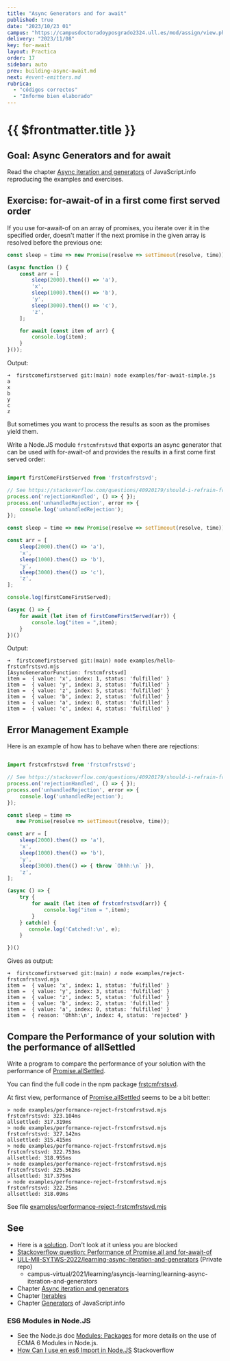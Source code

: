 ```yaml
---
title: "Async Generators and for await"
published: true
date: "2023/10/23 01"
campus: "https://campusdoctoradoyposgrado2324.ull.es/mod/assign/view.php?id=4072"
delivery: "2023/11/08"
key: for-await
layout: Practica
order: 17
sidebar: auto
prev: building-async-await.md
next: #event-emitters.md
rubrica:
  - "códigos correctos"
  - "Informe bien elaborado"
---
```


# {{ $frontmatter.title }}

## Goal: Async Generators and for await

Read the chapter [Async iteration and generators](https://javascript.info/async-iterators-generators) of JavaScript.info reproducing the examples and exercises.

## Exercise: for-await-of in a first come first served order

If you use for-await-of on an array of promises, you iterate over it in the specified order, doesn't matter if the next promise in the given array is resolved before the previous one:

```javascript
const sleep = time => new Promise(resolve => setTimeout(resolve, time));

(async function () {
    const arr = [
        sleep(2000).then(() => 'a'),
        'x',
        sleep(1000).then(() => 'b'),
        'y',
        sleep(3000).then(() => 'c'),
        'z',
    ];

    for await (const item of arr) {
        console.log(item);
    }
}());
```

Output:

```
➜  firstcomefirstserved git:(main) node examples/for-await-simple.js 
a
x
b
y
c
z
```

But sometimes you want to process the results as soon as the promises yield them. 

Write a Node.JS module `frstcmfrstsvd` that exports an async generator that can be used with for-await-of and provides the results in a first come first served order:

```javascript

import firstComeFirstServed from 'frstcmfrstsvd';

// See https://stackoverflow.com/questions/40920179/should-i-refrain-from-handling-promise-rejection-asynchronously
process.on('rejectionHandled', () => { });
process.on('unhandledRejection', error => {
    console.log('unhandledRejection');
});

const sleep = time => new Promise(resolve => setTimeout(resolve, time));

const arr = [
    sleep(2000).then(() => 'a'),
    'x',
    sleep(1000).then(() => 'b'),
    'y',
    sleep(3000).then(() => 'c'),
    'z',
];

console.log(firstComeFirstServed);

(async () => {
    for await (let item of firstComeFirstServed(arr)) {
        console.log("item = ",item);
    }
})()
```

Output:

```
➜  firstcomefirstserved git:(main) node examples/hello-frstcmfrstsvd.mjs 
[AsyncGeneratorFunction: frstcmfrstsvd]
item =  { value: 'x', index: 1, status: 'fulfilled' }
item =  { value: 'y', index: 3, status: 'fulfilled' }
item =  { value: 'z', index: 5, status: 'fulfilled' }
item =  { value: 'b', index: 2, status: 'fulfilled' }
item =  { value: 'a', index: 0, status: 'fulfilled' }
item =  { value: 'c', index: 4, status: 'fulfilled' }
```

## Error Management Example

Here is an example of how has to behave when there are rejections:

```js

import frstcmfrstsvd from 'frstcmfrstsvd';

// See https://stackoverflow.com/questions/40920179/should-i-refrain-from-handling-promise-rejection-asynchronously
process.on('rejectionHandled', () => { });
process.on('unhandledRejection', error => {
    console.log('unhandledRejection');
});

const sleep = time => 
   new Promise(resolve => setTimeout(resolve, time));

const arr = [
    sleep(2000).then(() => 'a'),
    'x',
    sleep(1000).then(() => 'b'),
    'y',
    sleep(3000).then(() => { throw `Ohhh:\n` }),
    'z',
];

(async () => {
    try {
        for await (let item of frstcmfrstsvd(arr)) {
            console.log("item = ",item);
        }
    } catch(e) {
       console.log('Catched!:\n', e);
    }

})()
```

Gives as output:

```
➜  firstcomefirstserved git:(main) ✗ node examples/reject-frstcmfrstsvd.mjs 
item =  { value: 'x', index: 1, status: 'fulfilled' }
item =  { value: 'y', index: 3, status: 'fulfilled' }
item =  { value: 'z', index: 5, status: 'fulfilled' }
item =  { value: 'b', index: 2, status: 'fulfilled' }
item =  { value: 'a', index: 0, status: 'fulfilled' }
item =  { reason: 'Ohhh:\n', index: 4, status: 'rejected' }
```

## Compare the Performance of your solution with the performance of  allSettled

 Write  a program to compare the performance of your solution with the performance of [Promise.allSettled](https://developer.mozilla.org/en-US/docs/Web/JavaScript/Reference/Global_Objects/Promise/allSettled). 

You can find the full code in the npm package [frstcmfrstsvd](https://www.npmjs.com/package/frstcmfrstsvd).

At first view, performance of [Promise.allSettled](https://developer.mozilla.org/en-US/docs/Web/JavaScript/Reference/Global_Objects/Promise/allSettled) seems to be a bit better:

 ```
> node examples/performance-reject-frstcmfrstsvd.mjs
frstcmfrstsvd: 323.104ms
allsettled: 317.319ms
> node examples/performance-reject-frstcmfrstsvd.mjs
frstcmfrstsvd: 327.142ms
allsettled: 315.415ms
> node examples/performance-reject-frstcmfrstsvd.mjs
frstcmfrstsvd: 322.753ms
allsettled: 318.955ms
> node examples/performance-reject-frstcmfrstsvd.mjs
frstcmfrstsvd: 325.562ms
allsettled: 317.375ms
> node examples/performance-reject-frstcmfrstsvd.mjs
frstcmfrstsvd: 322.25ms
allsettled: 318.09ms
```

See file [examples/performance-reject-frstcmfrstsvd.mjs](https://github.com/crguezl/frstcmfrstsvd/blob/HEAD/examples/performance-reject-frstcmfrstsvd.mjs)


## See

* Here is a [solution](https://github.com/crguezl/frstcmfrstsvd). Don't look at it unless you are blocked
* [Stackoverflow question: Performance of Promise.all and for-await-of](https://stackoverflow.com/questions/51916636/performance-of-promise-all-and-for-await-of)
* [ULL-MII-SYTWS-2022/learning-async-iteration-and-generators](https://github.com/ULL-MII-SYTWS-2022/learning-async-iteration-and-generators) (Private repo)
  * campus-virtual/2021/learning/asyncjs-learning/learning-async-iteration-and-generators
* Chapter [Async iteration and generators](https://javascript.info/async-iterators-generators)
* Chapter [Iterables](https://javascript.info/iterable)
* Chapter [Generators](https://javascript.info/generators) of JavaScript.info

### ES6 Modules in Node.JS

* See the Node.js doc [Modules: Packages](https://nodejs.org/api/packages.html#packages_determining_module_system) for more details on the use of ECMA 6 Modules in Node.js.
* [How Can I use en es6 Import in Node.JS](https://stackoverflow.com/questions/45854169/how-can-i-use-an-es6-import-in-node-js#:~:text=You%20can%20also%20use%20npm,import%20in%20your%20JavaScript%20files.
) Stackoverflow